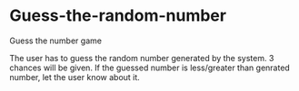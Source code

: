 # Guess-the-random-number
Guess the number game

The user has to guess the random number generated by the system.
3 chances will be given.
If the guessed number is less/greater than genrated number, let the user know about it.